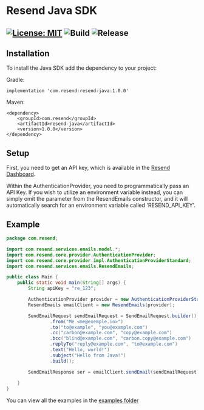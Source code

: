 # Resend Java SDK

[![License: MIT](https://img.shields.io/badge/License-MIT-blue.svg)](https://opensource.org/licenses/MIT)
![Build](https://github.com/resendlabs/resend-java/actions/workflows/ci.yml/badge.svg)
![Release](https://img.shields.io/github/release/resendlabs/resend-java.svg?style=flat-square)
---

## Installation

To install the Java SDK add the dependency to your project:

Gradle:

```
implementation 'com.resend:resend-java:1.0.0'
```

Maven:

```
<dependency>
    <groupId>com.resend</groupId>
    <artifactId>resend-java</artifactId>
    <version>1.0.0</version>
</dependency>

```
## Setup

First, you need to get an API key, which is available in the [Resend Dashboard](https://resend.com).

Within the AuthenticationProvider, you need to programmatically pass an API Key. If you wish to utilize an environment variable instead, you can simply omit the parameter from the ResendEmails constructor, and it will automatically search for an environment variable called 'RESEND_API_KEY'.

## Example

```java
package com.resend;

import com.resend.services.emails.model.*;
import com.resend.core.provider.AuthenticationProvider;
import com.resend.core.provider.impl.AuthenticationProviderStandard;
import com.resend.services.emails.ResendEmails;

public class Main {
    public static void main(String[] args) {
        String apiKey = "re_123";

        AuthenticationProvider provider = new AuthenticationProviderStandard(apiKey);
        ResendEmails emailClient = new ResendEmails(provider);

        SendEmailRequest sendEmailRequest = SendEmailRequest.builder()
                .from("Me <me@exemple.io>")
                .to("to@example", "you@example.com")
                .cc("carbon@example.com", "copy@example.com")
                .bcc("blind@example.com", "carbon.copy@example.com")
                .replyTo("reply@example.com", "to@example.com")
                .text("Hello, world!")
                .subject("Hello from Java!")
                .build();

        SendEmailResponse ser = emailClient.sendEmail(sendEmailRequest);
        
    }
}


```

You can view all the examples in the [examples folder](https://github.com/resendlabs/resend-java-examples)
